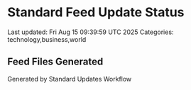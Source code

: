 # Standard Feed Update Status
Last updated: Fri Aug 15 09:39:59 UTC 2025
Categories: technology,business,world

## Feed Files Generated

Generated by Standard Updates Workflow
